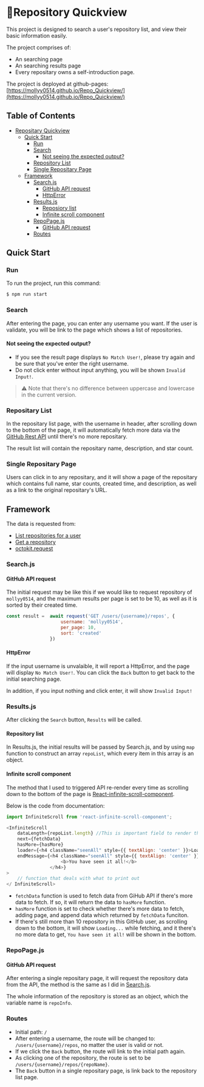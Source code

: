 # :space_invader:Repository Quickview

This project is designed to search a user's repository list, and view their basic information easily.

The project comprises of:

* An searching page
* An searching results page
* Every repositary owns a self-introduction page.

The project is deployed at github-pages: [https://mollyy0514.github.io/Repo_Quickview/](https://mollyy0514.github.io/Repo_Quickview/)

## Table of Contents
- [Repositary Quickview](#Repositary-Quickview)
    - [Quick Start](#Quick-Start)
      - [Run](#Run)
      - [Search](#Search)
        - [Not seeing the expected output?](#Not-seeing-the-expected-output?)
      - [Repository List](#Repository-List)
      - [Single Repositary Page](#Single-Repositary-Page)
    - [Framework](#Framework)
        - [Search.js](#Search.js)
            - [GitHub API request](#GitHub-API-request)
            - [HttpError](#HttpError)
        - [Results.js](#Results.js)
            - [Reposiory list](#Repository-List)
            - [Infinite scroll component](#Infinite-scroll-component)
        - [RepoPage.js](#RepoPage.js)
            - [GitHub API request](#GitHub-API-request)
        - [Routes](#Routes)

## Quick Start

### Run

To run the project, run this command:

```bash
$ npm run start
```

### Search

After entering the page, you can enter any username you want. If the user is validate, you will be link to the page which shows a list of repositories.

#### Not seeing the expected output?

- If you see the result page displays `No Match User!`, please try again and be sure that you've enter the right username.
- Do not click enter without input anything, you will be shown `Invalid Input!`.

> :warning: Note that there's no difference between uppercase and lowercase in the current version.

### Repositary List

In the repositary list page, with the username in header, after scrolling down to the bottom of the page, it will automatically fetch more data via the [GitHub Rest API](https://docs.github.com/en/rest) until there's no more repositary.

The result list will contain the repositary name, description, and star count.

### Single Repositary Page

Users can click in to any repositary, and it will show a page of the repositary which contains full name, star counts, created time, and description, as well as a link to the original repositary's URL.


## Framework

The data is requested from:

- [List repositories for a user](https://docs.github.com/en/rest/reference/repos#list-repositories-for-a-user)
- [Get a repository](https://docs.github.com/en/rest/reference/repos#get-a-repository)
- [octokit.request](https://github.com/octokit/request.js/)


### Search.js

#### GitHub API request
The initial request may be like this if we would like to request repository of  `mollyy0514`, and the maximum results per page is set to be 10, as well as it is sorted by their created time.

```javascript
const result =  await request('GET /users/{username}/repos', {
                    username: 'mollyy0514',
                    per_page: 10,
                    sort: 'created'
                })
```
#### HttpError
If the input username is unvalaible, it will report a HttpError, and the page will display `No Match User!`. You can click the `Back` button to get back to the initial searching page.

In addition, if you input nothing and click enter, it will show `Invalid Input!`

### Results.js

After clicking the `Search` button, `Results` will be called.

#### Repository list

In Results.js, the initial results will be passed by Search.js, and by using `map` function to construct an array `repoList`, which every item in this array is an object.

#### Infinite scroll component

The method that I used to triggered API re-render every time as scrolling down to the bottom of the page is
[React-infinite-scroll-component](https://www.npmjs.com/package/react-infinite-scroll-component).

Below is the code from documentation:
```javascript
import InfiniteScroll from 'react-infinite-scroll-component';

<InfiniteScroll
    dataLength={repoList.length} //This is important field to render the next data
    next={fetchData}
    hasMore={hasMore}
    loader={<h4 className="seenAll" style={{ textAlign: 'center' }}>Loading...</h4>}
    endMessage={<h4 className="seenAll" style={{ textAlign: 'center' }}>
                    <b>You have seen it all!</b>
                </h4>}
>
    // function that deals with what to print out
</ InfiniteScroll>
```

- `fetchData` function is used to fetch data from GiHub API if there's more data to fetch. If so, it will return the data to `hasMore` function.
- `hasMore` function is set to check whether there's more data to fetch, adding page, and append data which returned by `fetchData` funciton.
- If there's still more than 10 repository in this GitHub user, as scrolling down to the bottom, it will show `Loading...` while fetching, and it there's no more data to get, `You have seen it all!` will be shown in the bottom.

### RepoPage.js

#### GitHub API request

After entering a single repositary page, it will request the repository data from the API, the method is the same as I did in [Search.js](#Search.js).

The whole information of the repository is stored as an object, which the variable name is `repoInfo`.


### Routes
- Initial path: `/`
- After entering a username, the route will be changed to: `/users/{username}/repos`, no matter the user is valid or not.
- If we click the `Back` button, the route will link to the initial path again.
- As clicking one of the repository, the route is set to be `/users/{username}/repos/{repoName}`.
- The `Back` button in a single repositary page, is link back to the repository list page.
